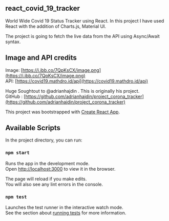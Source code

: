 ## react_covid_19_tracker

World Wide Covid 19 Status Tracker using React. In this project I have used React with the addition of Charts.js, Material UI. <br />

The project is going to fetch the live data from the API using Async/Await syntax. <br />

## Image and API credits

Image: [https://i.ibb.co/7QpKsCX/image.png](https://i.ibb.co/7QpKsCX/image.png) <br />
API: [https://covid19.mathdro.id/api](https://covid19.mathdro.id/api) <br />

Huge Soughtout to @adrianhajdin . This is originally his project. <br />
GitHub : [https://github.com/adrianhajdin/project_corona_tracker](https://github.com/adrianhajdin/project_corona_tracker) <br />

This project was bootstrapped with [Create React App](https://github.com/facebook/create-react-app).

## Available Scripts

In the project directory, you can run:

### `npm start`

Runs the app in the development mode.<br />
Open [http://localhost:3000](http://localhost:3000) to view it in the browser.

The page will reload if you make edits.<br />
You will also see any lint errors in the console.

### `npm test`

Launches the test runner in the interactive watch mode.<br />
See the section about [running tests](https://facebook.github.io/create-react-app/docs/running-tests) for more information.
